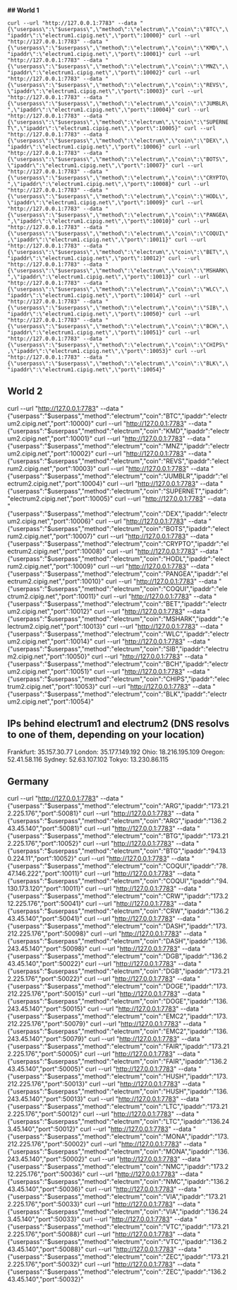 **## World 1**

`curl --url "http://127.0.0.1:7783" --data "{\"userpass\":\"$userpass\",\"method\":\"electrum\",\"coin\":\"BTC\",\"ipaddr\":\"electrum1.cipig.net\",\"port\":10000}"
curl --url "http://127.0.0.1:7783" --data "{\"userpass\":\"$userpass\",\"method\":\"electrum\",\"coin\":\"KMD\",\"ipaddr\":\"electrum1.cipig.net\",\"port\":10001}"
curl --url "http://127.0.0.1:7783" --data "{\"userpass\":\"$userpass\",\"method\":\"electrum\",\"coin\":\"MNZ\",\"ipaddr\":\"electrum1.cipig.net\",\"port\":10002}"
curl --url "http://127.0.0.1:7783" --data "{\"userpass\":\"$userpass\",\"method\":\"electrum\",\"coin\":\"REVS\",\"ipaddr\":\"electrum1.cipig.net\",\"port\":10003}"
curl --url "http://127.0.0.1:7783" --data "{\"userpass\":\"$userpass\",\"method\":\"electrum\",\"coin\":\"JUMBLR\",\"ipaddr\":\"electrum1.cipig.net\",\"port\":10004}"
curl --url "http://127.0.0.1:7783" --data "{\"userpass\":\"$userpass\",\"method\":\"electrum\",\"coin\":\"SUPERNET\",\"ipaddr\":\"electrum1.cipig.net\",\"port\":10005}"
curl --url "http://127.0.0.1:7783" --data "{\"userpass\":\"$userpass\",\"method\":\"electrum\",\"coin\":\"DEX\",\"ipaddr\":\"electrum1.cipig.net\",\"port\":10006}"
curl --url "http://127.0.0.1:7783" --data "{\"userpass\":\"$userpass\",\"method\":\"electrum\",\"coin\":\"BOTS\",\"ipaddr\":\"electrum1.cipig.net\",\"port\":10007}"
curl --url "http://127.0.0.1:7783" --data "{\"userpass\":\"$userpass\",\"method\":\"electrum\",\"coin\":\"CRYPTO\",\"ipaddr\":\"electrum1.cipig.net\",\"port\":10008}"
curl --url "http://127.0.0.1:7783" --data "{\"userpass\":\"$userpass\",\"method\":\"electrum\",\"coin\":\"HODL\",\"ipaddr\":\"electrum1.cipig.net\",\"port\":10009}"
curl --url "http://127.0.0.1:7783" --data "{\"userpass\":\"$userpass\",\"method\":\"electrum\",\"coin\":\"PANGEA\",\"ipaddr\":\"electrum1.cipig.net\",\"port\":10010}"
curl --url "http://127.0.0.1:7783" --data "{\"userpass\":\"$userpass\",\"method\":\"electrum\",\"coin\":\"COQUI\",\"ipaddr\":\"electrum1.cipig.net\",\"port\":10011}"
curl --url "http://127.0.0.1:7783" --data "{\"userpass\":\"$userpass\",\"method\":\"electrum\",\"coin\":\"BET\",\"ipaddr\":\"electrum1.cipig.net\",\"port\":10012}"
curl --url "http://127.0.0.1:7783" --data "{\"userpass\":\"$userpass\",\"method\":\"electrum\",\"coin\":\"MSHARK\",\"ipaddr\":\"electrum1.cipig.net\",\"port\":10013}"
curl --url "http://127.0.0.1:7783" --data "{\"userpass\":\"$userpass\",\"method\":\"electrum\",\"coin\":\"WLC\",\"ipaddr\":\"electrum1.cipig.net\",\"port\":10014}"
curl --url "http://127.0.0.1:7783" --data "{\"userpass\":\"$userpass\",\"method\":\"electrum\",\"coin\":\"SIB\",\"ipaddr\":\"electrum1.cipig.net\",\"port\":10050}"
curl --url "http://127.0.0.1:7783" --data "{\"userpass\":\"$userpass\",\"method\":\"electrum\",\"coin\":\"BCH\",\"ipaddr\":\"electrum1.cipig.net\",\"port\":10051}"
curl --url "http://127.0.0.1:7783" --data "{\"userpass\":\"$userpass\",\"method\":\"electrum\",\"coin\":\"CHIPS\",\"ipaddr\":\"electrum1.cipig.net\",\"port\":10053}"
curl --url "http://127.0.0.1:7783" --data "{\"userpass\":\"$userpass\",\"method\":\"electrum\",\"coin\":\"BLK\",\"ipaddr\":\"electrum1.cipig.net\",\"port\":10054}"`

## World 2
curl --url "http://127.0.0.1:7783" --data "{\"userpass\":\"$userpass\",\"method\":\"electrum\",\"coin\":\"BTC\",\"ipaddr\":\"electrum2.cipig.net\",\"port\":10000}"
curl --url "http://127.0.0.1:7783" --data "{\"userpass\":\"$userpass\",\"method\":\"electrum\",\"coin\":\"KMD\",\"ipaddr\":\"electrum2.cipig.net\",\"port\":10001}"
curl --url "http://127.0.0.1:7783" --data "{\"userpass\":\"$userpass\",\"method\":\"electrum\",\"coin\":\"MNZ\",\"ipaddr\":\"electrum2.cipig.net\",\"port\":10002}"
curl --url "http://127.0.0.1:7783" --data "{\"userpass\":\"$userpass\",\"method\":\"electrum\",\"coin\":\"REVS\",\"ipaddr\":\"electrum2.cipig.net\",\"port\":10003}"
curl --url "http://127.0.0.1:7783" --data "{\"userpass\":\"$userpass\",\"method\":\"electrum\",\"coin\":\"JUMBLR\",\"ipaddr\":\"electrum2.cipig.net\",\"port\":10004}"
curl --url "http://127.0.0.1:7783" --data "{\"userpass\":\"$userpass\",\"method\":\"electrum\",\"coin\":\"SUPERNET\",\"ipaddr\":\"electrum2.cipig.net\",\"port\":10005}"
curl --url "http://127.0.0.1:7783" --data "{\"userpass\":\"$userpass\",\"method\":\"electrum\",\"coin\":\"DEX\",\"ipaddr\":\"electrum2.cipig.net\",\"port\":10006}"
curl --url "http://127.0.0.1:7783" --data "{\"userpass\":\"$userpass\",\"method\":\"electrum\",\"coin\":\"BOTS\",\"ipaddr\":\"electrum2.cipig.net\",\"port\":10007}"
curl --url "http://127.0.0.1:7783" --data "{\"userpass\":\"$userpass\",\"method\":\"electrum\",\"coin\":\"CRYPTO\",\"ipaddr\":\"electrum2.cipig.net\",\"port\":10008}"
curl --url "http://127.0.0.1:7783" --data "{\"userpass\":\"$userpass\",\"method\":\"electrum\",\"coin\":\"HODL\",\"ipaddr\":\"electrum2.cipig.net\",\"port\":10009}"
curl --url "http://127.0.0.1:7783" --data "{\"userpass\":\"$userpass\",\"method\":\"electrum\",\"coin\":\"PANGEA\",\"ipaddr\":\"electrum2.cipig.net\",\"port\":10010}"
curl --url "http://127.0.0.1:7783" --data "{\"userpass\":\"$userpass\",\"method\":\"electrum\",\"coin\":\"COQUI\",\"ipaddr\":\"electrum2.cipig.net\",\"port\":10011}"
curl --url "http://127.0.0.1:7783" --data "{\"userpass\":\"$userpass\",\"method\":\"electrum\",\"coin\":\"BET\",\"ipaddr\":\"electrum2.cipig.net\",\"port\":10012}"
curl --url "http://127.0.0.1:7783" --data "{\"userpass\":\"$userpass\",\"method\":\"electrum\",\"coin\":\"MSHARK\",\"ipaddr\":\"electrum2.cipig.net\",\"port\":10013}"
curl --url "http://127.0.0.1:7783" --data "{\"userpass\":\"$userpass\",\"method\":\"electrum\",\"coin\":\"WLC\",\"ipaddr\":\"electrum2.cipig.net\",\"port\":10014}"
curl --url "http://127.0.0.1:7783" --data "{\"userpass\":\"$userpass\",\"method\":\"electrum\",\"coin\":\"SIB\",\"ipaddr\":\"electrum2.cipig.net\",\"port\":10050}"
curl --url "http://127.0.0.1:7783" --data "{\"userpass\":\"$userpass\",\"method\":\"electrum\",\"coin\":\"BCH\",\"ipaddr\":\"electrum2.cipig.net\",\"port\":10051}"
curl --url "http://127.0.0.1:7783" --data "{\"userpass\":\"$userpass\",\"method\":\"electrum\",\"coin\":\"CHIPS\",\"ipaddr\":\"electrum2.cipig.net\",\"port\":10053}"
curl --url "http://127.0.0.1:7783" --data "{\"userpass\":\"$userpass\",\"method\":\"electrum\",\"coin\":\"BLK\",\"ipaddr\":\"electrum2.cipig.net\",\"port\":10054}"

## IPs behind electrum1 and electrum2 (DNS resolvs to one of them, depending on your location)
Frankfurt: 35.157.30.77
London: 35.177.149.192
Ohio: 18.216.195.109
Oregon: 52.41.58.116
Sydney: 52.63.107.102
Tokyo:  13.230.86.115


## Germany
curl --url "http://127.0.0.1:7783" --data "{\"userpass\":\"$userpass\",\"method\":\"electrum\",\"coin\":\"ARG\",\"ipaddr\":\"173.212.225.176\",\"port\":50081}"
curl --url "http://127.0.0.1:7783" --data "{\"userpass\":\"$userpass\",\"method\":\"electrum\",\"coin\":\"ARG\",\"ipaddr\":\"136.243.45.140\",\"port\":50081}"
curl --url "http://127.0.0.1:7783" --data "{\"userpass\":\"$userpass\",\"method\":\"electrum\",\"coin\":\"BTG\",\"ipaddr\":\"173.212.225.176\",\"port\":10052}"
curl --url "http://127.0.0.1:7783" --data "{\"userpass\":\"$userpass\",\"method\":\"electrum\",\"coin\":\"BTG\",\"ipaddr\":\"94.130.224.11\",\"port\":10052}"
curl --url "http://127.0.0.1:7783" --data "{\"userpass\":\"$userpass\",\"method\":\"electrum\",\"coin\":\"COQUI\",\"ipaddr\":\"78.47.146.222\",\"port\":10011}"
curl --url "http://127.0.0.1:7783" --data "{\"userpass\":\"$userpass\",\"method\":\"electrum\",\"coin\":\"COQUI\",\"ipaddr\":\"94.130.173.120\",\"port\":10011}"
curl --url "http://127.0.0.1:7783" --data "{\"userpass\":\"$userpass\",\"method\":\"electrum\",\"coin\":\"CRW\",\"ipaddr\":\"173.212.225.176\",\"port\":50041}"
curl --url "http://127.0.0.1:7783" --data "{\"userpass\":\"$userpass\",\"method\":\"electrum\",\"coin\":\"CRW\",\"ipaddr\":\"136.243.45.140\",\"port\":50041}"
curl --url "http://127.0.0.1:7783" --data "{\"userpass\":\"$userpass\",\"method\":\"electrum\",\"coin\":\"DASH\",\"ipaddr\":\"173.212.225.176\",\"port\":50098}"
curl --url "http://127.0.0.1:7783" --data "{\"userpass\":\"$userpass\",\"method\":\"electrum\",\"coin\":\"DASH\",\"ipaddr\":\"136.243.45.140\",\"port\":50098}"
curl --url "http://127.0.0.1:7783" --data "{\"userpass\":\"$userpass\",\"method\":\"electrum\",\"coin\":\"DGB\",\"ipaddr\":\"136.243.45.140\",\"port\":50022}"
curl --url "http://127.0.0.1:7783" --data "{\"userpass\":\"$userpass\",\"method\":\"electrum\",\"coin\":\"DGB\",\"ipaddr\":\"173.212.225.176\",\"port\":50022}"
curl --url "http://127.0.0.1:7783" --data "{\"userpass\":\"$userpass\",\"method\":\"electrum\",\"coin\":\"DOGE\",\"ipaddr\":\"173.212.225.176\",\"port\":50015}"
curl --url "http://127.0.0.1:7783" --data "{\"userpass\":\"$userpass\",\"method\":\"electrum\",\"coin\":\"DOGE\",\"ipaddr\":\"136.243.45.140\",\"port\":50015}"
curl --url "http://127.0.0.1:7783" --data "{\"userpass\":\"$userpass\",\"method\":\"electrum\",\"coin\":\"EMC2\",\"ipaddr\":\"173.212.225.176\",\"port\":50079}"
curl --url "http://127.0.0.1:7783" --data "{\"userpass\":\"$userpass\",\"method\":\"electrum\",\"coin\":\"EMC2\",\"ipaddr\":\"136.243.45.140\",\"port\":50079}"
curl --url "http://127.0.0.1:7783" --data "{\"userpass\":\"$userpass\",\"method\":\"electrum\",\"coin\":\"FAIR\",\"ipaddr\":\"173.212.225.176\",\"port\":50005}"
curl --url "http://127.0.0.1:7783" --data "{\"userpass\":\"$userpass\",\"method\":\"electrum\",\"coin\":\"FAIR\",\"ipaddr\":\"136.243.45.140\",\"port\":50005}"
curl --url "http://127.0.0.1:7783" --data "{\"userpass\":\"$userpass\",\"method\":\"electrum\",\"coin\":\"HUSH\",\"ipaddr\":\"173.212.225.176\",\"port\":50013}"
curl --url "http://127.0.0.1:7783" --data "{\"userpass\":\"$userpass\",\"method\":\"electrum\",\"coin\":\"HUSH\",\"ipaddr\":\"136.243.45.140\",\"port\":50013}"
curl --url "http://127.0.0.1:7783" --data "{\"userpass\":\"$userpass\",\"method\":\"electrum\",\"coin\":\"LTC\",\"ipaddr\":\"173.212.225.176\",\"port\":50012}"
curl --url "http://127.0.0.1:7783" --data "{\"userpass\":\"$userpass\",\"method\":\"electrum\",\"coin\":\"LTC\",\"ipaddr\":\"136.243.45.140\",\"port\":50012}"
curl --url "http://127.0.0.1:7783" --data "{\"userpass\":\"$userpass\",\"method\":\"electrum\",\"coin\":\"MONA\",\"ipaddr\":\"173.212.225.176\",\"port\":50002}"
curl --url "http://127.0.0.1:7783" --data "{\"userpass\":\"$userpass\",\"method\":\"electrum\",\"coin\":\"MONA\",\"ipaddr\":\"136.243.45.140\",\"port\":50002}"
curl --url "http://127.0.0.1:7783" --data "{\"userpass\":\"$userpass\",\"method\":\"electrum\",\"coin\":\"NMC\",\"ipaddr\":\"173.212.225.176\",\"port\":50036}"
curl --url "http://127.0.0.1:7783" --data "{\"userpass\":\"$userpass\",\"method\":\"electrum\",\"coin\":\"NMC\",\"ipaddr\":\"136.243.45.140\",\"port\":50036}"
curl --url "http://127.0.0.1:7783" --data "{\"userpass\":\"$userpass\",\"method\":\"electrum\",\"coin\":\"VIA\",\"ipaddr\":\"173.212.225.176\",\"port\":50033}"
curl --url "http://127.0.0.1:7783" --data "{\"userpass\":\"$userpass\",\"method\":\"electrum\",\"coin\":\"VIA\",\"ipaddr\":\"136.243.45.140\",\"port\":50033}"
curl --url "http://127.0.0.1:7783" --data "{\"userpass\":\"$userpass\",\"method\":\"electrum\",\"coin\":\"VTC\",\"ipaddr\":\"173.212.225.176\",\"port\":50088}"
curl --url "http://127.0.0.1:7783" --data "{\"userpass\":\"$userpass\",\"method\":\"electrum\",\"coin\":\"VTC\",\"ipaddr\":\"136.243.45.140\",\"port\":50088}"
curl --url "http://127.0.0.1:7783" --data "{\"userpass\":\"$userpass\",\"method\":\"electrum\",\"coin\":\"ZEC\",\"ipaddr\":\"173.212.225.176\",\"port\":50032}"
curl --url "http://127.0.0.1:7783" --data "{\"userpass\":\"$userpass\",\"method\":\"electrum\",\"coin\":\"ZEC\",\"ipaddr\":\"136.243.45.140\",\"port\":50032}"

